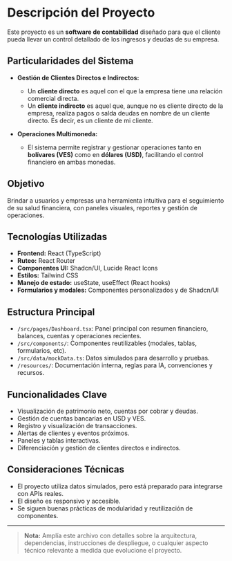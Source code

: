 # Descripción del Proyecto

Este proyecto es un **software de contabilidad** diseñado para que el cliente pueda llevar un control detallado de los ingresos y deudas de su empresa.

## Particularidades del Sistema

- **Gestión de Clientes Directos e Indirectos:**
  - Un **cliente directo** es aquel con el que la empresa tiene una relación comercial directa.
  - Un **cliente indirecto** es aquel que, aunque no es cliente directo de la empresa, realiza pagos o salda deudas en nombre de un cliente directo. Es decir, es un cliente de mi cliente.

- **Operaciones Multimoneda:**
  - El sistema permite registrar y gestionar operaciones tanto en **bolívares (VES)** como en **dólares (USD)**, facilitando el control financiero en ambas monedas.

## Objetivo

Brindar a usuarios y empresas una herramienta intuitiva para el seguimiento de su salud financiera, con paneles visuales, reportes y gestión de operaciones.

## Tecnologías Utilizadas

- **Frontend:** React (TypeScript)
- **Ruteo:** React Router
- **Componentes UI:** Shadcn/UI, Lucide React Icons
- **Estilos:** Tailwind CSS
- **Manejo de estado:** useState, useEffect (React hooks)
- **Formularios y modales:** Componentes personalizados y de Shadcn/UI

## Estructura Principal

- `/src/pages/Dashboard.tsx`: Panel principal con resumen financiero, balances, cuentas y operaciones recientes.
- `/src/components/`: Componentes reutilizables (modales, tablas, formularios, etc).
- `/src/data/mockData.ts`: Datos simulados para desarrollo y pruebas.
- `/resources/`: Documentación interna, reglas para IA, convenciones y recursos.

## Funcionalidades Clave

- Visualización de patrimonio neto, cuentas por cobrar y deudas.
- Gestión de cuentas bancarias en USD y VES.
- Registro y visualización de transacciones.
- Alertas de clientes y eventos próximos.
- Paneles y tablas interactivas.
- Diferenciación y gestión de clientes directos e indirectos.

## Consideraciones Técnicas

- El proyecto utiliza datos simulados, pero está preparado para integrarse con APIs reales.
- El diseño es responsivo y accesible.
- Se siguen buenas prácticas de modularidad y reutilización de componentes.

---

> **Nota:** Amplía este archivo con detalles sobre la arquitectura, dependencias, instrucciones de despliegue, o cualquier aspecto técnico relevante a medida que evolucione el proyecto.
